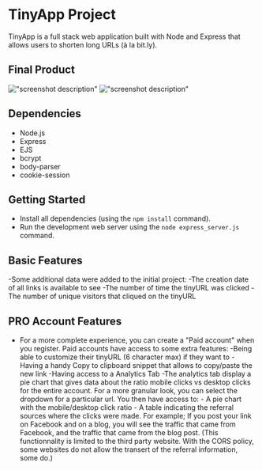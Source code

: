 # TinyApp Project

TinyApp is a full stack web application built with Node and Express that allows users to shorten long URLs (à la bit.ly).

## Final Product

!["screenshot description"](#)
!["screenshot description"](#)

## Dependencies

- Node.js
- Express
- EJS
- bcrypt
- body-parser
- cookie-session

## Getting Started

- Install all dependencies (using the `npm install` command).
- Run the development web server using the `node express_server.js` command.

## Basic Features
  -Some additional data were added to the initial project:
    -The creation date of all links is available to see
    -The number of time the tinyURL was clicked
    -The number of unique visitors that cliqued on the tinyURL

## PRO Account Features
- For a more complete experience, you can create a "Paid account" when you register. Paid accounts have access to some extra features:
  -Being able to customize their tinyURL (6 character max) if they want to
  -Having a handy Copy to clipboard snippet that allows to copy/paste the new link
  -Having access to a Analytics Tab 
    -The analytics tab display a pie chart that gives data about the ratio mobile clicks vs desktop clicks for the entire account. For a more granular look, you can select the dropdown for a particular url. You then have access to:
        - A pie chart with the mobile/desktop click ratio
        - A table indicating the referral sources where the clicks were made. For example; If you post your link on Facebook and on a blog, you will see the traffic that came from Facebook, and the traffic that came from the blog post. (This functionnality is limited to the third party website. With the CORS policy, some websites do not allow the transert of the referral information, some do.)